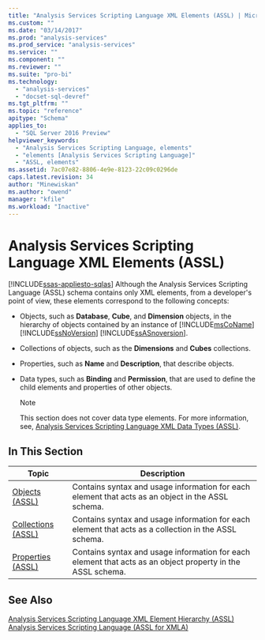 ```yaml
---
title: "Analysis Services Scripting Language XML Elements (ASSL) | Microsoft Docs"
ms.custom: ""
ms.date: "03/14/2017"
ms.prod: "analysis-services"
ms.prod_service: "analysis-services"
ms.service: ""
ms.component: ""
ms.reviewer: ""
ms.suite: "pro-bi"
ms.technology: 
  - "analysis-services"
  - "docset-sql-devref"
ms.tgt_pltfrm: ""
ms.topic: "reference"
apitype: "Schema"
applies_to: 
  - "SQL Server 2016 Preview"
helpviewer_keywords: 
  - "Analysis Services Scripting Language, elements"
  - "elements [Analysis Services Scripting Language]"
  - "ASSL, elements"
ms.assetid: 7ac07e82-8806-4e9e-8123-22c09c0296de
caps.latest.revision: 34
author: "Minewiskan"
ms.author: "owend"
manager: "kfile"
ms.workload: "Inactive"
---
```

# Analysis Services Scripting Language XML Elements (ASSL)
[!INCLUDE[ssas-appliesto-sqlas](../../includes/ssas-appliesto-sqlas.md)]
  Although the Analysis Services Scripting Language (ASSL) schema contains only XML elements, from a developer's point of view, these elements correspond to the following concepts:  
  
-   Objects, such as **Database**, **Cube**, and **Dimension** objects, in the hierarchy of objects contained by an instance of [!INCLUDE[msCoName](../../includes/msconame-md.md)] [!INCLUDE[ssNoVersion](../../includes/ssnoversion-md.md)] [!INCLUDE[ssASnoversion](../../includes/ssasnoversion-md.md)].  
  
-   Collections of objects, such as the **Dimensions** and **Cubes** collections.  
  
-   Properties, such as **Name** and **Description**, that describe objects.  
  
-   Data types, such as **Binding** and **Permission**, that are used to define the child elements and properties of other objects.  
  
    > [!NOTE]  
    >  This section does not cover data type elements. For more information, see, [Analysis Services Scripting Language XML Data Types &#40;ASSL&#41;](../../analysis-services/scripting/data-type/analysis-services-scripting-language-xml-data-types-assl.md).  
  
## In This Section  
  
|Topic|Description|  
|-----------|-----------------|  
|[Objects &#40;ASSL&#41;](../../analysis-services/scripting/objects/objects-assl.md)|Contains syntax and usage information for each element that acts as an object in the ASSL schema.|  
|[Collections &#40;ASSL&#41;](../../analysis-services/scripting/collections/collections-assl.md)|Contains syntax and usage information for each element that acts as a collection in the ASSL schema.|  
|[Properties &#40;ASSL&#41;](../../analysis-services/scripting/properties/properties-assl.md)|Contains syntax and usage information for each element that acts as an object property in the ASSL schema.|  
  
## See Also  
 [Analysis Services Scripting Language XML Element Hierarchy &#40;ASSL&#41;](../../analysis-services/scripting/analysis-services-scripting-language-xml-element-hierarchy-assl.md)   
 [Analysis Services Scripting Language &#40;ASSL for XMLA&#41;](../../analysis-services/scripting/analysis-services-scripting-language-assl-for-xmla.md)  
  
  

